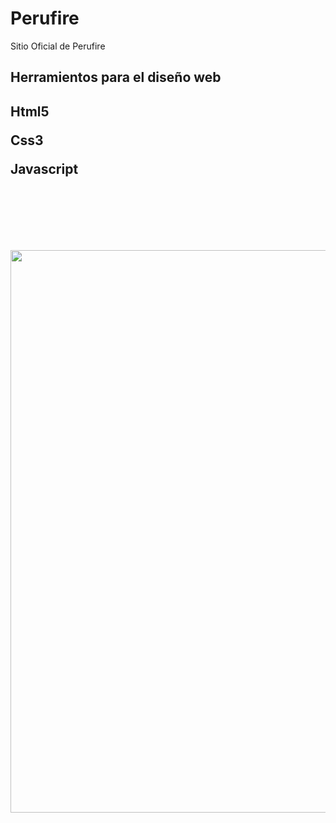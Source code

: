 # Perufire
Sitio Oficial de Perufire

<h2>Herramientos para el diseño web<h2>
<p>Html5</p>
<p>Css3</p>
<p>Javascript</p>
 <br>
 <br>
 <br>

 <p align="center"> <img src="img/perufire.png" width="900"/></p>
